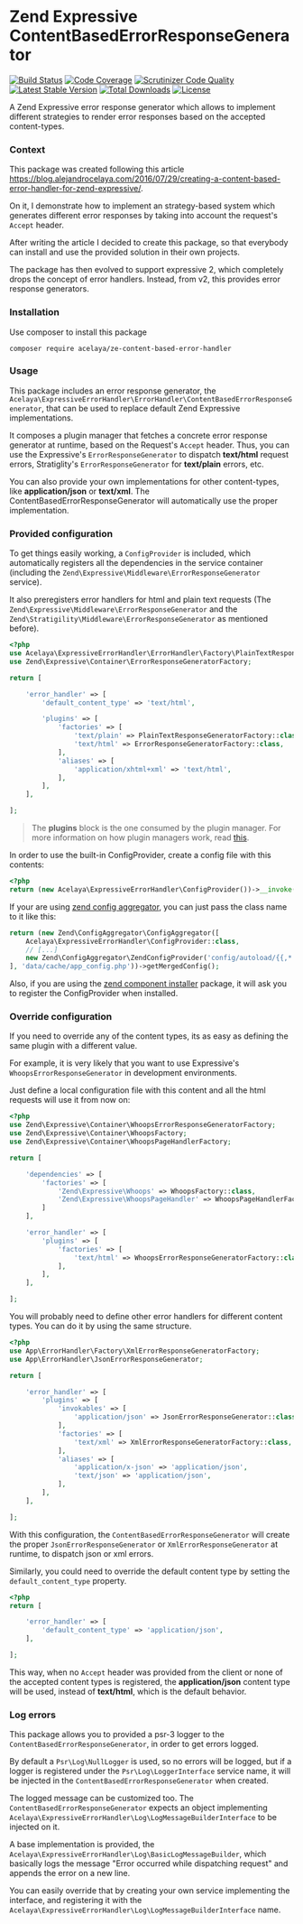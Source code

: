 # Zend Expressive ContentBasedErrorResponseGenerator

[![Build Status](https://travis-ci.org/acelaya/ze-content-based-error-handler.svg?branch=master)](https://travis-ci.org/acelaya/ze-content-based-error-handler)
[![Code Coverage](https://scrutinizer-ci.com/g/acelaya/ze-content-based-error-handler/badges/coverage.png?b=master)](https://scrutinizer-ci.com/g/acelaya/ze-content-based-error-handler/?branch=master)
[![Scrutinizer Code Quality](https://scrutinizer-ci.com/g/acelaya/ze-content-based-error-handler/badges/quality-score.png?b=master)](https://scrutinizer-ci.com/g/acelaya/ze-content-based-error-handler/?branch=master)
[![Latest Stable Version](https://poser.pugx.org/acelaya/ze-content-based-error-handler/v/stable.png)](https://packagist.org/packages/acelaya/ze-content-based-error-handler)
[![Total Downloads](https://poser.pugx.org/acelaya/ze-content-based-error-handler/downloads.png)](https://packagist.org/packages/acelaya/ze-content-based-error-handler)
[![License](https://poser.pugx.org/acelaya/ze-content-based-error-handler/license.png)](https://packagist.org/packages/acelaya/ze-content-based-error-handler)

A Zend Expressive error response generator which allows to implement different strategies to render error responses based on the accepted content-types.

### Context

This package was created following this article https://blog.alejandrocelaya.com/2016/07/29/creating-a-content-based-error-handler-for-zend-expressive/.

On it, I demonstrate how to implement an strategy-based system which generates different error responses by taking into account the request's `Accept` header.

After writing the article I decided to create this package, so that everybody can install and use the provided solution in their own projects.

The package has then evolved to support expressive 2, which completely drops the concept of error handlers. Instead, from v2, this provides error response generators.

### Installation

Use composer to install this package

    composer require acelaya/ze-content-based-error-handler

### Usage

This package includes an error response generator, the `Acelaya\ExpressiveErrorHandler\ErrorHandler\ContentBasedErrorResponseGenerator`, that can be used to replace default Zend Expressive implementations.

It composes a plugin manager that fetches a concrete error response generator at runtime, based on the Request's `Accept` header. Thus, you can use the Expressive's `ErrorResponseGenerator` to dispatch **text/html** request errors, Stratiglity's `ErrorResponseGenerator` for **text/plain** errors, etc.

You can also provide your own implementations for other content-types, like **application/json** or **text/xml**. The ContentBasedErrorResponseGenerator will automatically use the proper implementation.

### Provided configuration

To get things easily working, a `ConfigProvider` is included, which automatically registers all the dependencies in the service container (including the `Zend\Expressive\Middleware\ErrorResponseGenerator` service).

It also preregisters error handlers for html and plain text requests (The `Zend\Expressive\Middleware\ErrorResponseGenerator` and the `Zend\Stratigility\Middleware\ErrorResponseGenerator` as mentioned before).

```php
<?php
use Acelaya\ExpressiveErrorHandler\ErrorHandler\Factory\PlainTextResponseGeneratorFactory;
use Zend\Expressive\Container\ErrorResponseGeneratorFactory;

return [

    'error_handler' => [
        'default_content_type' => 'text/html',

        'plugins' => [
            'factories' => [
                'text/plain' => PlainTextResponseGeneratorFactory::class,
                'text/html' => ErrorResponseGeneratorFactory::class,
            ],
            'aliases' => [
                'application/xhtml+xml' => 'text/html',
            ],
        ],
    ],

];
```

> The **plugins** block is the one consumed by the plugin manager. For more information on how plugin managers work, read [this](https://docs.zendframework.com/zend-servicemanager/plugin-managers/).

In order to use the built-in ConfigProvider, create a config file with this contents:

```php
<?php
return (new Acelaya\ExpressiveErrorHandler\ConfigProvider())->__invoke();
```

If your are using [zend config aggregator](https://github.com/zendframework/zend-config-aggregator), you can just pass the class name to it like this:

```php
return (new Zend\ConfigAggregator\ConfigAggregator([
    Acelaya\ExpressiveErrorHandler\ConfigProvider::class,
    // [...]
    new Zend\ConfigAggregator\ZendConfigProvider('config/autoload/{{,*.}global,{,*.}local}.php'),
], 'data/cache/app_config.php'))->getMergedConfig();
```

Also, if you are using the [zend component installer](https://docs.zendframework.com/zend-component-installer/) package, it will ask you to register the ConfigProvider when installed.

### Override configuration

If you need to override any of the content types, its as easy as defining the same plugin with a different value.

For example, it is very likely that you want to use Expressive's `WhoopsErrorResponseGenerator` in development environments.

Just define a local configuration file with this content and all the html requests will use it from now on:

```php
<?php
use Zend\Expressive\Container\WhoopsErrorResponseGeneratorFactory;
use Zend\Expressive\Container\WhoopsFactory;
use Zend\Expressive\Container\WhoopsPageHandlerFactory;

return [

    'dependencies' => [
        'factories' => [
            'Zend\Expressive\Whoops' => WhoopsFactory::class,
            'Zend\Expressive\WhoopsPageHandler' => WhoopsPageHandlerFactory::class,
        ]
    ],

    'error_handler' => [
        'plugins' => [
            'factories' => [
                'text/html' => WhoopsErrorResponseGeneratorFactory::class,
            ],
        ],
    ],

];
```

You will probably need to define other error handlers for different content types. You can do it by using the same structure.

```php
<?php
use App\ErrorHandler\Factory\XmlErrorResponseGeneratorFactory;
use App\ErrorHandler\JsonErrorResponseGenerator;

return [

    'error_handler' => [
        'plugins' => [
            'invokables' => [
                'application/json' => JsonErrorResponseGenerator::class,
            ],
            'factories' => [
                'text/xml' => XmlErrorResponseGeneratorFactory::class,
            ],
            'aliases' => [
                'application/x-json' => 'application/json',
                'text/json' => 'application/json',
            ],
        ],
    ],

];
```

With this configuration, the `ContentBasedErrorResponseGenerator` will create the proper `JsonErrorResponseGenerator` or `XmlErrorResponseGenerator` at runtime, to dispatch json or xml errors.

Similarly, you could need to override the default content type by setting the `default_content_type` property.

```php
<?php
return [

    'error_handler' => [
        'default_content_type' => 'application/json',
    ],

];
```

This way, when no `Accept` header was provided from the client or none of the accepted content types is registered, the **application/json** content type will be used, instead of **text/html**, which is the default behavior.

### Log errors

This package allows you to provided a psr-3 logger to the `ContentBasedErrorResponseGenerator`, in order to get errors logged.

By default a `Psr\Log\NullLogger` is used, so no errors will be logged, but if a logger is registered under the `Psr\Log\LoggerInterface` service name, it will be injected in the `ContentBasedErrorResponseGenerator` when created.

The logged message can be customized too. The `ContentBasedErrorResponseGenerator` expects an object implementing `Acelaya\ExpressiveErrorHandler\Log\LogMessageBuilderInterface` to be injected on it.

A base implementation is provided, the `Acelaya\ExpressiveErrorHandler\Log\BasicLogMessageBuilder`, which basically logs the message "Error occurred while dispatching request" and appends the error on a new line.

You can easily override that by creating your own service implementing the interface, and registering it with the `Acelaya\ExpressiveErrorHandler\Log\LogMessageBuilderInterface` name.
